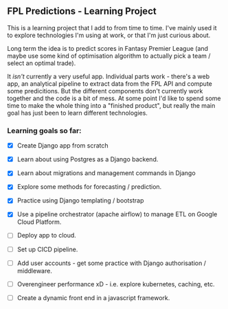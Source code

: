 ## FPL Predictions - Learning Project

This is a learning project that I add to from time to time. I've mainly used it to explore technologies I'm using at work, or that I'm just curious about.

Long term the idea is to predict scores in Fantasy Premier League (and maybe use some kind of optimisation algorithm to actually pick a team / select an optimal trade).

It _isn't_ currently a very useful app. Individual parts work - there's a web app, an analytical pipeline to extract data from the FPL API and compute some predicitions. But the different components don't currently work together and the code is a bit of mess. At some point I'd like to spend some time to make the whole thing into a "finished product", but really the main goal has just been to learn different technologies.

### Learning goals so far:
- [x] Create Django app from scratch
- [x] Learn about using Postgres as a Django backend.
- [x] Learn about migrations and management commands in Django
- [x] Explore some methods for forecasting / prediction.
- [x] Practice using Django templating / bootstrap
- [x] Use a pipeline orchestrator (apache airflow) to manage ETL on Google Cloud Platform.
- [ ] Deploy app to cloud.
- [ ] Set up CICD pipeline.
- [ ] Add user accounts - get some practice with Django authorisation / middleware.
- [ ] Overengineer performance xD - i.e. explore kubernetes, caching, etc.
- [ ] Create a dynamic front end in a javascript framework.



